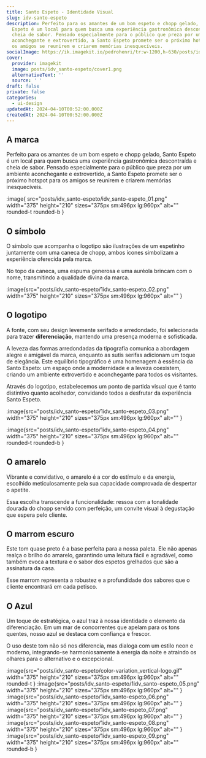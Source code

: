 ```yaml
---
title: Santo Espeto - Identidade Visual
slug: idv-santo-espeto
description: Perfeito para os amantes de um bom espeto e chopp gelado, Santo
  Espeto é um local para quem busca uma experiência gastronômica descontraída e
  cheia de sabor. Pensado especialmente para o público que preza por um ambiente
  aconchegante e extrovertido, a Santo Espeto promete ser o próximo hotspot para
  os amigos se reunirem e criarem memórias inesquecíveis.
socialImage: https://ik.imagekit.io/pedrohenri/tr:w-1200,h-630/posts/idv_santo-espeto/social-image.png
cover:
  provider: imagekit
  image: posts/idv_santo-espeto/cover1.png
  alternativeText: ''
  source: ' '
draft: false
private: false
categories:
  - ui-design
updatedAt: 2024-04-10T00:52:00.000Z
createdAt: 2024-04-10T00:52:00.000Z
---
```


## A marca

Perfeito para os amantes de um bom espeto e chopp gelado, Santo Espeto é um local para quem busca uma experiência gastronômica descontraída e cheia de sabor. Pensado especialmente para o público que preza por um ambiente aconchegante e extrovertido, a Santo Espeto promete ser o próximo hotspot para os amigos se reunirem e criarem memórias inesquecíveis.

:image{ src="posts/idv_santo-espeto/idv_santo-espeto_01.png" width="375" height="210" sizes="375px sm:496px lg:960px" alt="" rounded-t rounded-b }

## O símbolo

O símbolo que acompanha o logotipo são ilustrações de um espetinho juntamente com uma caneca de chopp, ambos ícones simbolizam a experiência oferecida pela marca.

No topo da caneca, uma espuma generosa e uma auréola brincam com o nome, transmitindo a qualidade divina da marca.

:image{src="posts/idv_santo-espeto/1idv_santo-espeto_02.png" width="375" height="210" sizes="375px sm:496px lg:960px" alt="" }

## O logotipo

A fonte, com seu design levemente serifado e arredondado, foi selecionada para trazer **diferenciação**, mantendo uma presença moderna e sofisticada.

A leveza das formas arredondadas da tipografia comunica a abordagem alegre e amigável da marca, enquanto as sutis serifas adicionam um toque de elegância. Este equilíbrio tipográfico é uma homenagem à essência da Santo Espeto: um espaço onde a modernidade e a leveza coexistem, criando um ambiente extrovertido e aconchegante para todos os visitantes.

Através do logotipo, estabelecemos um ponto de partida visual que é tanto distintivo quanto acolhedor, convidando todos a desfrutar da experiência Santo Espeto.

:image{src="posts/idv_santo-espeto/1idv_santo-espeto_03.png" width="375" height="210" sizes="375px sm:496px lg:960px" alt="" }

:image{src="posts/idv_santo-espeto/1idv_santo-espeto_04.png" width="375" height="210" sizes="375px sm:496px lg:960px" alt="" rounded-t rounded-b }

## O amarelo

Vibrante e convidativo, o amarelo é a cor do estímulo e da energia, escolhido meticulosamente pela sua capacidade comprovada de despertar o apetite.

Essa escolha transcende a funcionalidade: ressoa com a tonalidade dourada do chopp servido com perfeição, um convite visual à degustação que
espera pelo cliente.

## O marrom escuro

Este tom quase preto é a base perfeita para a nossa paleta. Ele não apenas realça o brilho do amarelo, garantindo uma leitura fácil e agradável, como também evoca a textura e o sabor dos espetos grelhados que são a assinatura da casa.

Esse marrom representa a robustez e a profundidade dos sabores que o cliente encontrará em cada petisco.

## O Azul

Um toque de estratégica, o azul traz à nossa identidade o elemento da diferenciação. Em um mar de concorrentes que apelam para os tons quentes, nosso azul se destaca com confiança e frescor.

O uso deste tom não só nos diferencia, mas dialoga com um estilo neon e moderno, integrando-se harmoniosamente à energia da noite e atraindo os olhares para o alternativo e o excepcional.

:image{src="posts/idv_santo-espeto/color-variation_vertical-logo.gif" width="375" height="210" sizes="375px sm:496px lg:960px" alt="" rounded-t }
:image{src="posts/idv_santo-espeto/1idv_santo-espeto_05.png" width="375" height="210" sizes="375px sm:496px lg:960px" alt="" }
:image{src="posts/idv_santo-espeto/1idv_santo-espeto_06.png" width="375" height="210" sizes="375px sm:496px lg:960px" alt="" }
:image{src="posts/idv_santo-espeto/1idv_santo-espeto_07.png" width="375" height="210" sizes="375px sm:496px lg:960px" alt="" }
:image{src="posts/idv_santo-espeto/1idv_santo-espeto_08.png" width="375" height="210" sizes="375px sm:496px lg:960px" alt="" }
:image{src="posts/idv_santo-espeto/1idv_santo-espeto_09.png" width="375" height="210" sizes="375px sm:496px lg:960px" alt="" rounded-b }
